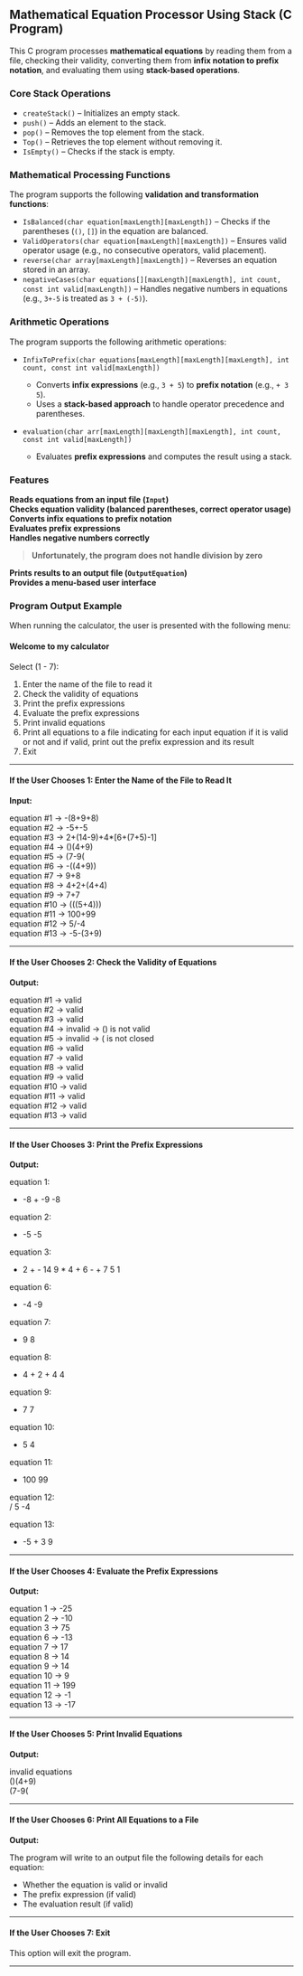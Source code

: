 ## **Mathematical Equation Processor Using Stack (C Program)**  

This C program processes **mathematical equations** by reading them from a file, checking their validity, converting them from **infix notation to prefix notation**, and evaluating them using **stack-based operations**.

### **Core Stack Operations**  

- `createStack()` – Initializes an empty stack.  
- `push()` – Adds an element to the stack.  
- `pop()` – Removes the top element from the stack.  
- `Top()` – Retrieves the top element without removing it.  
- `IsEmpty()` – Checks if the stack is empty.  

### **Mathematical Processing Functions**  

The program supports the following **validation and transformation functions**:  

- `IsBalanced(char equation[maxLength][maxLength])` – Checks if the parentheses (`()`, `[]`) in the equation are balanced.  
- `ValidOperators(char equation[maxLength][maxLength])` – Ensures valid operator usage (e.g., no consecutive operators, valid placement).  
- `reverse(char array[maxLength][maxLength])` – Reverses an equation stored in an array.  
- `negativeCases(char equations[][maxLength][maxLength], int count, const int valid[maxLength])` – Handles negative numbers in equations (e.g., `3+-5` is treated as `3 + (-5)`).  

### **Arithmetic Operations**  

The program supports the following arithmetic operations:  

- `InfixToPrefix(char equations[maxLength][maxLength][maxLength], int count, const int valid[maxLength])`  
  - Converts **infix expressions** (e.g., `3 + 5`) to **prefix notation** (e.g., `+ 3 5`).  
  - Uses a **stack-based approach** to handle operator precedence and parentheses.  

- `evaluation(char arr[maxLength][maxLength][maxLength], int count, const int valid[maxLength])`  
  - Evaluates **prefix expressions** and computes the result using a stack.  

### **Features** 

**Reads equations from an input file (`Input`)**  
**Checks equation validity (balanced parentheses, correct operator usage)**  
**Converts infix equations to prefix notation**  
**Evaluates prefix expressions**  
**Handles negative numbers correctly**  

> **Unfortunately, the program does not handle division by zero**

**Prints results to an output file (`OutputEquation`)**  
**Provides a menu-based user interface**

### Program Output Example
When running the calculator, the user is presented with the following menu:

#### Welcome to my calculator
Select (1 - 7):

1. Enter the name of the file to read it
2. Check the validity of equations
3. Print the prefix expressions
4. Evaluate the prefix expressions
5. Print invalid equations
6. Print all equations to a file indicating for each input equation if it is valid or not and if valid, print out the prefix expression and its result
7. Exit

---

#### If the User Chooses 1: Enter the Name of the File to Read It

**Input:**

equation #1 -> -(8+9+8)  
equation #2 -> -5+-5  
equation #3 -> 2+(14-9)+4*[6+(7+5)-1]  
equation #4 -> ()(4+9)  
equation #5 -> (7-9(  
equation #6 -> -((4+9))  
equation #7 -> 9+8  
equation #8 -> 4+2+(4+4)  
equation #9 -> 7+7  
equation #10 -> (((5+4)))  
equation #11 -> 100+99  
equation #12 -> 5/-4  
equation #13 -> -5-(3+9)  

---

#### If the User Chooses 2: Check the Validity of Equations

**Output:**

equation #1 -> valid  
equation #2 -> valid  
equation #3 -> valid  
equation #4 -> invalid -> () is not valid  
equation #5 -> invalid -> ( is not closed  
equation #6 -> valid  
equation #7 -> valid  
equation #8 -> valid  
equation #9 -> valid  
equation #10 -> valid  
equation #11 -> valid  
equation #12 -> valid  
equation #13 -> valid  

---

#### If the User Chooses 3: Print the Prefix Expressions

**Output:**

equation 1:  
+ -8 + -9 -8  

equation 2:  
+ -5 -5  

equation 3:  
+ 2 + - 14 9 * 4 + 6 - + 7 5 1  

equation 6:  
+ -4 -9  

equation 7:  
+ 9 8  

equation 8:  
+ 4 + 2 + 4 4  

equation 9:  
+ 7 7  

equation 10:  
+ 5 4  

equation 11:  
+ 100 99  

equation 12:  
/ 5 -4  

equation 13:  
- -5 + 3 9  


---

#### If the User Chooses 4: Evaluate the Prefix Expressions

**Output:**

equation 1 -> -25  
equation 2 -> -10  
equation 3 -> 75  
equation 6 -> -13  
equation 7 -> 17  
equation 8 -> 14  
equation 9 -> 14  
equation 10 -> 9  
equation 11 -> 199  
equation 12 -> -1  
equation 13 -> -17  

---

#### If the User Chooses 5: Print Invalid Equations

**Output:**

invalid equations  
()(4+9)  
(7-9(

---

#### If the User Chooses 6: Print All Equations to a File

**Output:**

The program will write to an output file the following details for each equation:
- Whether the equation is valid or invalid
- The prefix expression (if valid)
- The evaluation result (if valid)

---

#### If the User Chooses 7: Exit

This option will exit the program.

---


